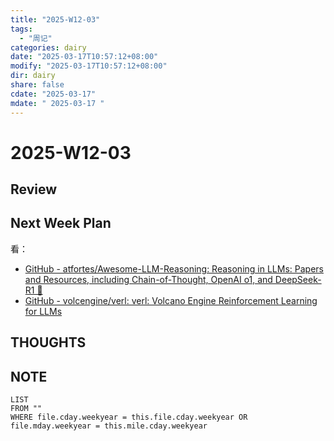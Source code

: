 ```yaml
---
title: "2025-W12-03"
tags:
  - "周记"
categories: dairy
date: "2025-03-17T10:57:12+08:00"
modify: "2025-03-17T10:57:12+08:00"
dir: dairy
share: false
cdate: "2025-03-17"
mdate: " 2025-03-17 "
---
```


# 2025-W12-03

## Review

## Next Week Plan
看：
- [GitHub - atfortes/Awesome-LLM-Reasoning: Reasoning in LLMs: Papers and Resources, including Chain-of-Thought, OpenAI o1, and DeepSeek-R1 🍓](https://github.com/atfortes/Awesome-LLM-Reasoning)
- [GitHub - volcengine/verl: verl: Volcano Engine Reinforcement Learning for LLMs](https://github.com/volcengine/verl)
## THOUGHTS

##  NOTE

```dataview
LIST
FROM ""
WHERE file.cday.weekyear = this.file.cday.weekyear OR file.mday.weekyear = this.mile.cday.weekyear
```